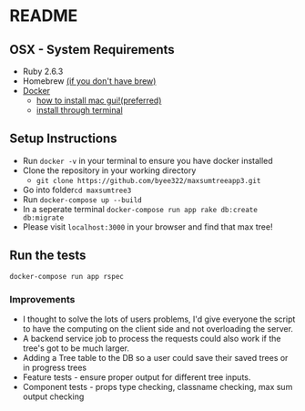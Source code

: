 # README

## OSX - System Requirements

* Ruby 2.6.3
* Homebrew [(if you don't have brew)](https://brew.sh)
* [Docker](https://www.docker.com/)
  * [how to install mac gui!(preferred)](https://docs.docker.com/docker-for-mac/install/)
  * [install through terminal](https://docs.docker.com/docker-for-mac/)

## Setup Instructions

* Run ```docker -v``` in your terminal to ensure you have docker installed
* Clone the repository in your working directory
  * ```git clone https://github.com/byee322/maxsumtreeapp3.git```
* Go into folder```cd maxsumtree3```
* Run ```docker-compose up --build```
* In a seperate terminal ```docker-compose run app rake db:create db:migrate```
* Please visit ```localhost:3000``` in your browser and find that max tree!

## Run the tests
```docker-compose run app rspec```

### Improvements

* I thought to solve the lots of users problems, I'd give everyone the script to have the computing on the client side and not overloading the server.
* A backend service job to process the requests could also work if the tree's got to be much larger.
* Adding a Tree table to the DB so a user could save their saved trees or in progress trees
* Feature tests - ensure proper output for different tree inputs.
* Component tests - props type checking, classname checking, max sum output checking

